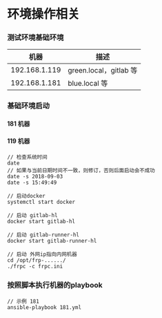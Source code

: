 # 环境操作相关

### 测试环境基础环境
| 机器 | 描述 |
| ---- | ---- |
| 192.168.1.119 | green.local，gitlab 等 |
| 192.168.1.181 | blue.local 等|

### 基础环境启动
#### 181 机器
#### 119 机器
```
// 检查系统时间
date
// 如果与当前日期时间不一致，则修订，否则后面启动会不成功
date -s 2018-09-03
date -s 15:49:49

// 启动docker
systemctl start docker

// 启动 gitlab-hl
docker start gitlab-hl

// 启动 gitlab-runner-hl
docker start gitlab-runner-hl

// 启动 外网ip指向内网机器
cd /opt/frp-....../
./frpc -c frpc.ini
```

### 按照脚本执行机器的playbook
```
// 示例 181
ansible-playbook 181.yml
```


